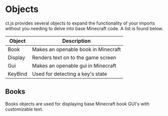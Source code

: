 # Objects

ct.js provides several objects to expand the functionality of your imports without you needing to delve into base
Minecraft code. A list is found below.

Object | Description
------ | -----------
Book | Makes an openable book in Minecraft
Display | Renders text on to the game screen
Gui | Makes an openable gui in Minecraft
KeyBind | Used for detecting a key's state

## Books

Books objects are used for displaying base Minecraft book GUI's with customizable text.